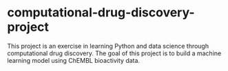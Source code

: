 # computational-drug-discovery-project
This project is an exercise in learning Python and data science through computational drug discovery. The goal of this project is to build a machine learning model using ChEMBL bioactivity data.
